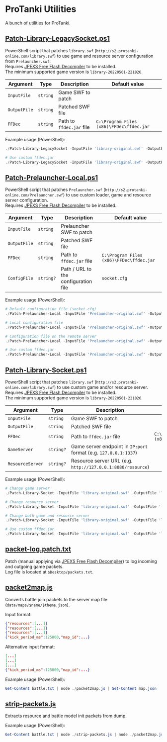 # ProTanki Utilities

A bunch of utilities for ProTanki.

## [Patch-Library-LegacySocket.ps1](Patch-Library-LegacySocket.ps1)

PowerShell script that patches `library.swf` (`http://s2.protanki-online.com/library.swf`) to use game and resource server configuration from `Prelauncher.swf`.  
Requires [JPEXS Free Flash Decompiler](https://github.com/jindrapetrik/jpexs-decompiler) to be installed.  
The minimum supported game version is `library-20220501-221826`.

| Argument         | Type      | Description                                                      | Default value                            |
|------------------|-----------|------------------------------------------------------------------|------------------------------------------|
| `InputFile`      | `string`  | Game SWF to patch                                                |                                          |
| `OutputFile`     | `string`  | Patched SWF file                                                 |                                          |
| `FFDec`          | `string`  | Path to `ffdec.jar` file                                         | `C:\Program Files (x86)\FFDec\ffdec.jar` |

Example usage (PowerShell):
```powershell
./Patch-Library-LegacySocket -InputFile 'library-original.swf' -OutputFile 'library.swf'

# Use custom ffdec.jar
./Patch-Library-LegacySocket -InputFile 'library-original.swf' -OutputFile 'library.swf' -FFDec 'ffdec.jar'
```

## [Patch-Prelauncher-Local.ps1](Patch-Prelauncher-Local.ps1)

PowerShell script that patches `Prelauncher.swf` (`http://s2.protanki-online.com/Prelauncher.swf`) to use custom loader, game and resource server configuration.  
Requires [JPEXS Free Flash Decompiler](https://github.com/jindrapetrik/jpexs-decompiler) to be installed.  

| Argument         | Type      | Description                                                      | Default value                            |
|------------------|-----------|------------------------------------------------------------------|------------------------------------------|
| `InputFile`      | `string`  | Prelauncher SWF to patch                                         |                                          |
| `OutputFile`     | `string`  | Patched SWF file                                                 |                                          |
| `FFDec`          | `string`  | Path to `ffdec.jar` file                                         | `C:\Program Files (x86)\FFDec\ffdec.jar` |
| `ConfigFile`     | `string?` | Path / URL to the configuration file                             | `socket.cfg`                             |

Example usage (PowerShell):
```powershell
# Default configuration file (socket.cfg)
./Patch-Prelauncher-Local -InputFile 'Prelauncher-original.swf' -OutputFile 'Prelauncher.swf'

# Local configuration file
./Patch-Prelauncher-Local -InputFile 'Prelauncher-original.swf' -OutputFile 'Prelauncher.swf' -ConfigFile 'my-config.json'

# Configuration file on the remote server
./Patch-Prelauncher-Local -InputFile 'Prelauncher-original.swf' -OutputFile 'Prelauncher.swf' -ConfigFile 'http://127.0.0.1/socket.cfg'

# Use custom ffdec.jar
./Patch-Prelauncher-Local -InputFile 'Prelauncher-original.swf' -OutputFile 'Prelauncher.swf' -FFDec 'ffdec.jar'
```

## [Patch-Library-Socket.ps1](Patch-Library-Socket.ps1)

PowerShell script that patches `library.swf` (`http://s2.protanki-online.com/library.swf`) to use custom game and/or resource server.  
Requires [JPEXS Free Flash Decompiler](https://github.com/jindrapetrik/jpexs-decompiler) to be installed.  
The minimum supported game version is `library-20220501-221826`.

| Argument         | Type      | Description                                                      | Default value                            |
|------------------|-----------|------------------------------------------------------------------|------------------------------------------|
| `InputFile`      | `string`  | Game SWF to patch                                                |                                          |
| `OutputFile`     | `string`  | Patched SWF file                                                 |                                          |
| `FFDec`          | `string`  | Path to `ffdec.jar` file                                         | `C:\Program Files (x86)\FFDec\ffdec.jar` |
| `GameServer`     | `string?` | Game server endpoint in `IP:port` format (e.g. `127.0.0.1:1337`) |                                          |
| `ResourceServer` | `string?` | Resource server URL (e.g. `http://127.0.0.1:8080/resource`)      |                                          |

Example usage (PowerShell):
```powershell
# Change game server
./Patch-Library-Socket -InputFile 'library-original.swf' -OutputFile 'library.swf' -GameServer '127.0.0.1:1337'

# Change resource server
./Patch-Library-Socket -InputFile 'library-original.swf' -OutputFile 'library.swf' -ResourceServer 'http://127.0.0.1:8080/resource'

# Change both game and resource server
./Patch-Library-Socket -InputFile 'library-original.swf' -OutputFile 'library.swf' -GameServer '127.0.0.1:1337' -ResourceServer 'http://127.0.0.1:8080/resource'

# Use custom ffdec.jar
./Patch-Library-Socket -InputFile 'library-original.swf' -OutputFile 'library.swf' -FFDec 'ffdec.jar' -GameServer '127.0.0.1:1337'
```

## [packet-log.patch.txt](packet-log.patch.txt)

Patch (manual applying via [JPEXS Free Flash Decompiler](https://github.com/jindrapetrik/jpexs-decompiler)) to log incoming and outgoing game packets.  
Log file is located at `$Desktop/packets.txt`.

## [packet2map.js](packet2map.js)

Converts battle join packets to the server map file (`data/maps/$name/$theme.json`).

Input format:
```json
{"resources":[...]}
{"resources":[...]}
{"resources":[...]}
{"kick_period_ms":125000,"map_id":...}
```

Alternative input format:
```json
[...]
[...]
[...]
{"kick_period_ms":125000,"map_id":...}
```

Example usage (PowerShell):
```powershell
Get-Content battle.txt | node ./packet2map.js | Set-Content map.json
```

## [strip-packets.js](strip-packets.js)

Extracts resource and battle model init packets from dump.

Example usage (PowerShell):
```powershell
Get-Content battle.txt | node ./strip-packets.js | node ./packet2map.js | Set-Content map.json
```

